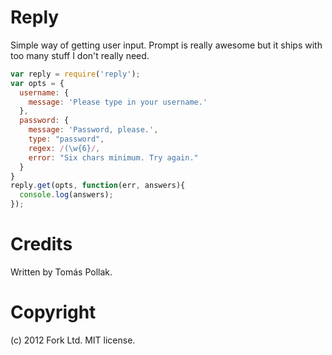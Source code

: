 Reply
=====

Simple way of getting user input. Prompt is really awesome but it ships with too
many stuff I don't really need.

``` js
var reply = require('reply');
var opts = {
  username: {
    message: 'Please type in your username.'
  },
  password: {
    message: 'Password, please.',
    type: "password",
    regex: /(\w{6}/,
    error: "Six chars minimum. Try again."
  }
}
reply.get(opts, function(err, answers){
  console.log(answers);
});
```

Credits
=======
Written by Tomás Pollak.

Copyright
=========
(c) 2012 Fork Ltd. MIT license.
